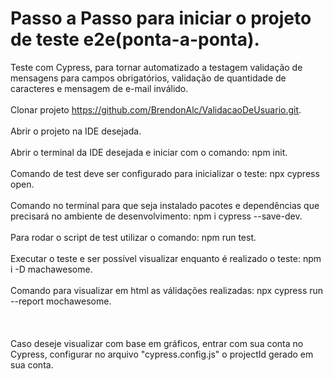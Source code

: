 # Passo a Passo para iniciar o projeto de teste e2e(ponta-a-ponta).
Teste com Cypress, para tornar automatizado a testagem validação de mensagens para campos obrigatórios, validação de quantidade de caracteres e mensagem de e-mail inválido.
<br></br>
Clonar projeto https://github.com/BrendonAlc/ValidacaoDeUsuario.git.
<br></br>
Abrir o projeto na IDE desejada.
<br></br>
Abrir o terminal da IDE desejada e iniciar com o comando: npm init.
<br></br>
Comando de test deve ser configurado para inicializar o teste: npx cypress open.
<br></br>
Comando no terminal para que seja instalado pacotes e dependências que precisará no ambiente de desenvolvimento: npm i cypress --save-dev.
<br></br>
Para rodar o script de test utilizar o comando: npm run test.
<br></br>
Executar o teste e ser possível visualizar enquanto é realizado o teste: npm i -D machawesome.
<br></br>
Comando para visualizar em html as válidações realizadas: npx cypress run --report mochawesome.
<br></br>
<br></br>
Caso deseje visualizar com base em gráficos, entrar com sua conta no Cypress, configurar no arquivo "cypress.config.js" o projectId gerado em sua conta.
